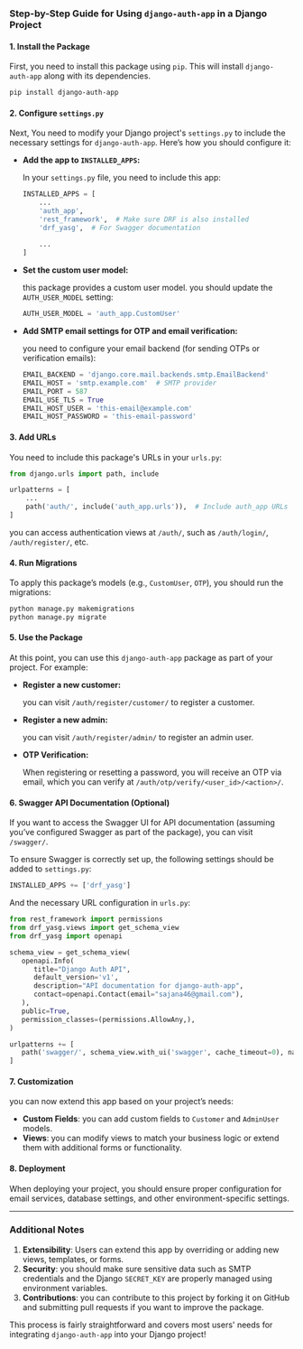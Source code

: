 ### Step-by-Step Guide for Using `django-auth-app` in a Django Project

#### 1. **Install the Package**

First, you need to install this package using `pip`. This will install `django-auth-app` along with its dependencies.

```bash
pip install django-auth-app
```

#### 2. **Configure `settings.py`**

Next, You need to modify your Django project's `settings.py` to include the necessary settings for `django-auth-app`. Here’s how you should configure it:

- **Add the app to `INSTALLED_APPS`:**

  In your `settings.py` file, you need to include this app:

  ```python
  INSTALLED_APPS = [
      ...
      'auth_app',
      'rest_framework',  # Make sure DRF is also installed
      'drf_yasg',  # For Swagger documentation
      
      ...
  ]
  ```

- **Set the custom user model:**

  this package provides a custom user model. you should update the `AUTH_USER_MODEL` setting:

  ```python
  AUTH_USER_MODEL = 'auth_app.CustomUser'
  ```

- **Add SMTP email settings for OTP and email verification:**

  you need to configure your email backend (for sending OTPs or verification emails):

  ```python
  EMAIL_BACKEND = 'django.core.mail.backends.smtp.EmailBackend'
  EMAIL_HOST = 'smtp.example.com'  # SMTP provider
  EMAIL_PORT = 587
  EMAIL_USE_TLS = True
  EMAIL_HOST_USER = 'this-email@example.com'
  EMAIL_HOST_PASSWORD = 'this-email-password'
  ```


#### 3. **Add URLs**

You need to include this package's URLs in your `urls.py`:

```python
from django.urls import path, include

urlpatterns = [
    ...
    path('auth/', include('auth_app.urls')),  # Include auth_app URLs
]
```

you can access authentication views at `/auth/`, such as `/auth/login/`, `/auth/register/`, etc.

#### 4. **Run Migrations**

To apply this package’s models (e.g., `CustomUser`, `OTP`), you should run the migrations:

```bash
python manage.py makemigrations
python manage.py migrate
```

#### 5. **Use the Package**

At this point, you can use this `django-auth-app` package as part of your project. For example:

- **Register a new customer:**

  you can visit `/auth/register/customer/` to register a customer.

- **Register a new admin:**

  you can visit `/auth/register/admin/` to register an admin user.

- **OTP Verification:**

  When registering or resetting a password, you will receive an OTP via email, which you can verify at `/auth/otp/verify/<user_id>/<action>/`.

#### 6. **Swagger API Documentation (Optional)**

If you want to access the Swagger UI for API documentation (assuming you’ve configured Swagger as part of the package), you can visit `/swagger/`.

To ensure Swagger is correctly set up, the following settings should be added to `settings.py`:

```python
INSTALLED_APPS += ['drf_yasg']
```

And the necessary URL configuration in `urls.py`:

```python
from rest_framework import permissions
from drf_yasg.views import get_schema_view
from drf_yasg import openapi

schema_view = get_schema_view(
   openapi.Info(
      title="Django Auth API",
      default_version='v1',
      description="API documentation for django-auth-app",
      contact=openapi.Contact(email="sajana46@gmail.com"),
   ),
   public=True,
   permission_classes=(permissions.AllowAny,),
)

urlpatterns += [
   path('swagger/', schema_view.with_ui('swagger', cache_timeout=0), name='swagger-ui'),
]
```

#### 7. **Customization**

you can now extend this app based on your project’s needs:

- **Custom Fields**: you can add custom fields to `Customer` and `AdminUser` models.
- **Views**: you can modify views to match your business logic or extend them with additional forms or functionality.

#### 8. **Deployment**

When deploying your project, you should ensure proper configuration for email services, database settings, and other environment-specific settings.

---

### Additional Notes

1. **Extensibility**: Users can extend this app by overriding or adding new views, templates, or forms.
2. **Security**: you should make sure sensitive data such as SMTP credentials and the Django `SECRET_KEY` are properly managed using environment variables.
3. **Contributions**: you can contribute to this project by forking it on GitHub and submitting pull requests if you want to improve the package.

This process is fairly straightforward and covers most users' needs for integrating `django-auth-app` into your Django project!